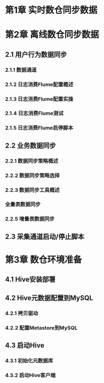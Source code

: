 # 第1章 实时数仓同步数据
# 第2章 离线数仓同步数据
## 2.1 用户行为数据同步
### 2.1.1 数据通道
### 2.1.2 日志消费Flume配置概述
### 2.1.3 日志消费Flume配置实操
### 2.1.4 日志消费Flume测试
### 2.1.5 日志消费Flume启停脚本
## 2.2 业务数据同步
### 2.2.1 数据同步策略概述
### 2.2.2 数据同步策略选择
### 2.2.3 数据同步工具概述
### 全量表数据同步
### 2.2.5 增量表数据同步
## 2.3 采集通道启动/停止脚本
# 第3章 数仓环境准备
## 4.1 Hive安装部署
## 4.2 Hive元数据配置到MySQL
### 4.2.1 拷贝驱动
### 4.2.2 配置Metastore到MySQL
## 4.3 启动Hive
### 4.3.1 初始化元数据库
### 4.3.2 启动Hive客户端
